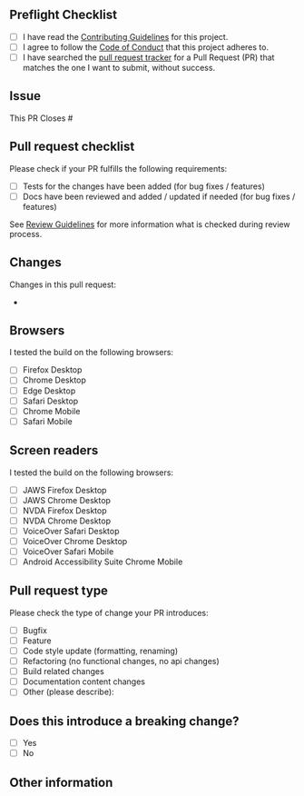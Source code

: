 ## Preflight Checklist

<!-- Please ensure you've completed the following steps by replacing [ ] with [x]-->

- [ ] I have read the [Contributing Guidelines](https://github.com/lyne-design-system/lyne-components/blob/main/docs/CONTRIBUTING.md) for this project.
- [ ] I agree to follow the [Code of Conduct](https://github.com/lyne-design-system/lyne-components/blob/main/docs/CODE_OF_CONDUCT.md) that this project adheres to.
- [ ] I have searched the [pull request tracker](https://github.com/lyne-design-system/lyne-components/pulls) for a Pull Request (PR) that matches the one I want to submit, without success.

## Issue

This PR Closes #

## Pull request checklist

Please check if your PR fulfills the following requirements:

- [ ] Tests for the changes have been added (for bug fixes / features)
- [ ] Docs have been reviewed and added / updated if needed (for bug fixes / features)

See [Review Guidelines](../docs/REVIEW.md) for more information what is checked during review process.

## Changes

Changes in this pull request:

-

## Browsers

I tested the build on the following browsers:

- [ ] Firefox Desktop
- [ ] Chrome Desktop
- [ ] Edge Desktop
- [ ] Safari Desktop
- [ ] Chrome Mobile
- [ ] Safari Mobile

## Screen readers

I tested the build on the following browsers:

- [ ] JAWS Firefox Desktop
- [ ] JAWS Chrome Desktop
- [ ] NVDA Firefox Desktop
- [ ] NVDA Chrome Desktop
- [ ] VoiceOver Safari Desktop
- [ ] VoiceOver Chrome Desktop
- [ ] VoiceOver Safari Mobile
- [ ] Android Accessibility Suite Chrome Mobile

## Pull request type

<!-- Please do not submit updates to dependencies unless it fixes an issue. -->

<!-- Please try to limit your pull request to one type, submit multiple pull requests if needed. -->

Please check the type of change your PR introduces:

- [ ] Bugfix
- [ ] Feature
- [ ] Code style update (formatting, renaming)
- [ ] Refactoring (no functional changes, no api changes)
- [ ] Build related changes
- [ ] Documentation content changes
- [ ] Other (please describe):

## Does this introduce a breaking change?

- [ ] Yes
- [ ] No

<!-- If this introduces a breaking change, please describe the impact and migration path for existing applications below. -->

## Other information

<!-- Any other information that is important to this PR such as screenshots of how the component looks before and after the change. -->
